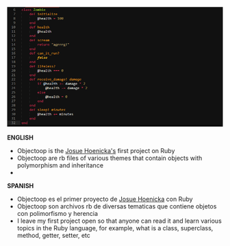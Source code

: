 <img src="/img/cap-objectoop.png" alt="OBJECTOOP" title="OBJECTOOP">

<b>ENGLISH</b>

- Objectoop is the <a href="https://github.com/josuehoenicka">Josue Hoenicka's</a> first project on Ruby
- Objectoop are rb files of various themes that contain objects with polymorphism and inheritance
-

<b>SPANISH</b>

- Objectoop es el primer proyecto de <a href="https://github.com/josuehoenicka">Josue Hoenicka</a> con Ruby
- Objectoop son archivos rb de diversas tematicas que contiene objetos con polimorfismo y herencia 
- I leave my first project open so that anyone can read it and learn various topics in the Ruby language, for example, what is a class, superclass, method, getter, setter, etc


